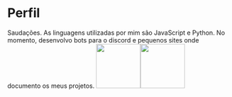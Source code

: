 <h1>Perfil</h1>
Saudações.
As linguagens utilizadas por mim são JavaScript e Python. No momento, desenvolvo bots para o discord e pequenos sites onde documento os meus projetos.
<img src="https://o.remove.bg/downloads/19085e0e-1688-4c06-b093-879812bdbc95/com001-removebg-preview.png" width="100"><img src="https://miro.medium.com/max/342/1*rpYyNZvqfFej0FgWEW5p9Q.png" width="100" margin-left="100">

<!---
Aizakkuxd/Aizakkuxd is a ✨ special ✨ repository because its `README.md` (this file) appears on your GitHub profile.
You can click the Preview link to take a look at your changes.
--->
